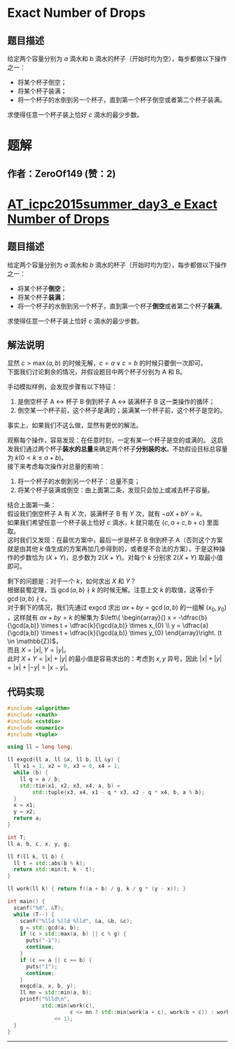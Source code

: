 # Exact Number of Drops

## 题目描述

给定两个容量分别为 $a$ 滴水和 $b$ 滴水的杯子（开始时均为空），每步都做以下操作之一：

- 将某个杯子倒空；
- 将某个杯子装满；
- 将一个杯子的水倒到另一个杯子，直到第一个杯子倒空或者第二个杯子装满。   

求使得任意一个杯子装上恰好 $c$ 滴水的最少步数。

# 题解

## 作者：ZeroOf149 (赞：2)

# [AT_icpc2015summer_day3_e Exact Number of Drops](https://www.luogu.com.cn/problem/AT_icpc2015summer_day3_e)

## 题目描述

给定两个容量分别为 $a$ 滴水和 $b$ 滴水的杯子（开始时均为空），每步都做以下操作之一：

- 将某个杯子**倒空**；
- 将某个杯子**装满**；
- 将一个杯子的水倒到另一个杯子，直到第一个杯子**倒空**或者第二个杯子**装满**。   

求使得任意一个杯子装上恰好 $c$ 滴水的最少步数。

## 解法说明

显然 $c > \max(a,b)$ 的时候无解，$c=a \vee c=b$ 的时候只要倒一次即可。  
下面我们讨论剩余的情况，并假设题目中两个杯子分别为 A 和 B。

手动模拟样例，会发现步骤有以下特征： 
1. 是倒空杯子 A $\leftrightarrow$ 杯子 B 倒到杯子 A $\leftrightarrow$ 装满杯子 B 这一类操作的循环；  
2. 倒空某一个杯子前，这个杯子是满的；装满某一个杯子前，这个杯子是空的。  
  
事实上，如果我们不这么做，显然有更优的解法。

观察每个操作，容易发现：在任意时刻，一定有某一个杯子是空的或满的。
这启发我们通过两个杯子**装水的总量**来确定两个杯子**分别装的水**。不妨假设目标总容量为 $k (0 < k \leq a+b)$。  
接下来考虑每次操作对总量的影响：
1. 将一个杯子的水倒到另一个杯子：总量不变；  
2. 将某个杯子装满或倒空：由上面第二条，发现只会加上或减去杯子容量。

结合上面第一条：  
假设我们倒空杯子 A 有 $X$ 次，装满杯子 B 有 $Y$ 次，就有 $-aX+bY=k$。  
如果我们希望任意一个杯子装上恰好 $c$ 滴水，$k$ 就只能在 $\{c, a+c, b+c\}$ 里面取。  
这时我们又发现：在最优方案中，最后一步是杯子 B 倒到杯子 A（否则这个方案就是由其他 $k$ 值生成的方案再加几步得到的，或者是不合法的方案），于是这种操作的步数恰为 $(X+Y)$，总步数为 $2(X+Y)$。对每个 $k$ 分别求 $2(X+Y)$ 取最小值即可。  

剩下的问题是：对于一个 $k$，如何求出 $X$ 和 $Y$？  
根据裴蜀定理，当 $\gcd(a,b) \nmid k$ 的时候无解。注意上文 $k$ 的取值，这等价于 $\gcd(a,b) \nmid c$。  
对于剩下的情况，我们先通过 exgcd 求出 $ax+by=\gcd(a,b)$ 的一组解 $(x_{0}, y_{0})$ ，这样就有 $ax+by=k$ 的解集为
$\left\{ \begin{array}{}
x = -\dfrac{b}{\gcd(a,b)} \times t + \dfrac{k}{\gcd(a,b)} \times x_{0} \\
y = \dfrac{a}{\gcd(a,b)} \times t + \dfrac{k}{\gcd(a,b)} \times y_{0}
\end{array}\right. (t \in \mathbb{Z})$，  
而且 $X=|x|, Y=|y|$。  
此时 $X+Y=|x|+|y|$ 的最小值是容易求出的：考虑到 $x,y$ 异号，因此 $|x|+|y|=|x|+|-y|=|x-y|$。

## 代码实现
```cpp
#include <algorithm>
#include <cmath>
#include <cstdio>
#include <numeric>
#include <tuple>

using ll = long long;

ll exgcd(ll a, ll &x, ll b, ll &y) {
  ll x1 = 1, x2 = 0, x3 = 0, x4 = 1;
  while (b) {
    ll q = a / b;
    std::tie(x1, x2, x3, x4, a, b) =
        std::tuple{x3, x4, x1 - q * x3, x2 - q * x4, b, a % b};
  }
  x = x1;
  y = x2;
  return a;
}

int T;
ll a, b, c, x, y, g;

ll f(ll k, ll b) {
  ll t = std::abs(b % k);
  return std::min(t, k - t);
}

ll work(ll k) { return f((a + b) / g, k / g * (y - x)); }

int main() {
  scanf("%d", &T);
  while (T--) {
    scanf("%lld %lld %lld", &a, &b, &c);
    g = std::gcd(a, b);
    if (c > std::max(a, b) || c % g) {
      puts("-1");
      continue;
    }
    if (c == a || c == b) {
      puts("1");
      continue;
    }
    exgcd(a, x, b, y);
    ll mn = std::min(a, b);
    printf("%lld\n",
           std::min(work(c),
                    c <= mn ? std::min(work(a + c), work(b + c)) : work(mn + c))
               << 1);
  }
}
```

---

